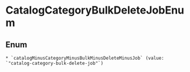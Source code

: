 
# CatalogCategoryBulkDeleteJobEnum

## Enum


    * `catalogMinusCategoryMinusBulkMinusDeleteMinusJob` (value: `"catalog-category-bulk-delete-job"`)




